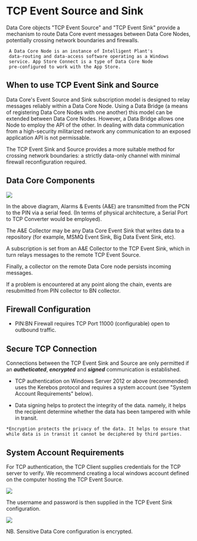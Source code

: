 # TCP Event Source and Sink

Data Core objects "TCP Event Source" and "TCP Event Sink" provide a
mechanism to route Data Core event messages between Data Core Nodes,
potentially crossing network boundaries and firewalls.

``` 
 A Data Core Node is an instance of Intelligent Plant's
 data-routing and data-access software operating as a Windows
 service. App Store Connect is a type of Data Core Node
 pre-configured to work with the App Store.
```

## When to use TCP Event Sink and Source

Data Core's Event Source and Sink subscription model is designed to
relay messages reliably within a Data Core Node. Using a Data Bridge (a
means of registering Data Core Nodes with one another) this model can be
extended between Data Core Nodes. However, a Data Bridge allows one Node
to employ the API of the other. In dealing with data communication from
a high-security militarized network any communication to an exposed
application API is not permissable.

The TCP Event Sink and Source provides a more suitable method for
crossing network boundaries: a strictly data-only channel with minimal
firewall reconfiguration required.

## Data Core Components

![](/data_core/datacorediagram.png)

In the above diagram, Alarms & Events (A\&E) are transmitted from the
PCN to the PIN via a serial feed. (In terms of physical architecture, a
Serial Port to TCP Converter would be employed).

The A\&E Collector may be any Data Core Event Sink that writes data to a
repository (for example, MSMQ Event Sink, Big Data Event Sink, etc).

A subscription is set from an A\&E Collector to the TCP Event Sink,
which in turn relays messages to the remote TCP Event Source.

Finally, a collector on the remote Data Core node persists incoming
messages.

If a problem is encountered at any point along the chain, events are
resubmitted from PIN collector to BN collector.

## Firewall Configuration

  - PIN:BN Firewall requires TCP Port 11000 (configurable) open to
    outbound traffic.

## Secure TCP Connection

Connections between the TCP Event Sink and Source are only permitted if
an ***autheticated***, ***encrypted*** and ***signed*** communication is
established.

  - TCP authentication on Windows Server 2012 or above (recommended)
    uses the Kerebos protocol and requires a system account (see "System
    Account Requirements" below).

<!-- end list -->

  - Data signing helps to protect the integrity of the data. namely, it
    helps the recipient determine whether the data has been tampered
    with while in transit.

<!-- end list -->

    *Encryption protects the privacy of the data. It helps to ensure that while data is in transit it cannot be deciphered by third parties.

## System Account Requirements

For TCP authentication, the TCP Client supplies credentials for the TCP
server to verify. We recommend creating a local windows account defined
on the computer hosting the TCP Event Source.

![](/data_core/tcp_02.png)

The username and password is then supplied in the TCP Event Sink
configuration.

![](/data_core/tcp_03.png)

NB. Sensitive Data Core configuration is encrypted.
